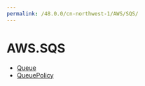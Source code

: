 ```yaml
---
permalink: /48.0.0/cn-northwest-1/AWS/SQS/
---
```


# AWS.SQS



* [Queue](Queue.md)
* [QueuePolicy](QueuePolicy.md)